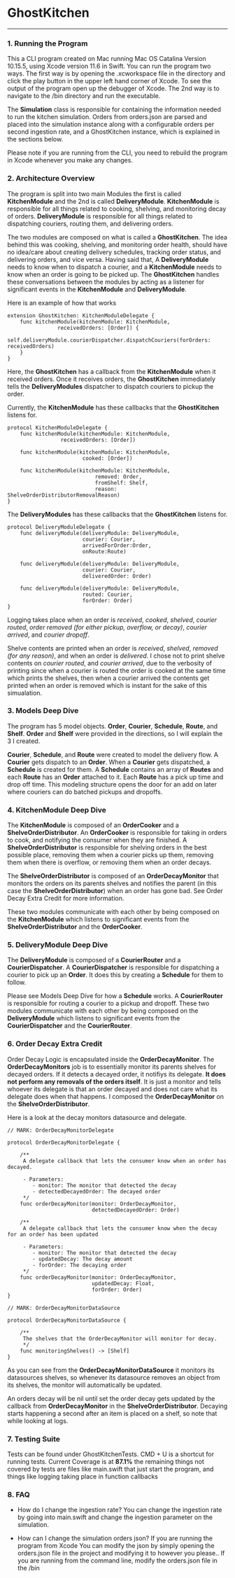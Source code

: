 # GhostKitchen

---

### 1. Running the Program

This a CLI program created on Mac running Mac OS Catalina Version 10.15.5, using Xcode version 11.6 in Swift. You can run the program two ways. The first way is  by opening the .xcworkspace file in the directory and click the play button in the upper left hand corner of Xcode. To see the output of the program open up the debugger of Xcode. The 2nd way is to navigate to the /bin directory and run the executable.

The **Simulation** class is responsible for containing the information needed to run the kitchen simulation. Orders from orders.json are parsed and placed into the simulation instance along with a configurable orders per second ingestion rate, and a GhostKitchen instance, which is explained in the sections below.

Please note if you are running from the CLI, you need to rebuild the program in Xcode whenever you make any changes.

### 2. Architecture Overview

The program is split into two main Modules the first is called **KitchenModule** and the 2nd is called  **DeliveryModule**. **KitchenModule** is responsible for all things related to cooking, shelving, and monitoring decay  of orders. **DeliveryModule** is responsible for all things related to dispatching couriers, routing them, and delivering orders. 

The two modules are composed on what is called a **GhostKitchen**. The idea behind this was cooking, shelving, and monitoring order health, should have no idea/care about creating delivery schedules, tracking order status, and delivering orders, and vice versa. Having said that, A **DeliveryModule** needs to know when to dispatch a courier, and a  **KitchenModule** needs to know when an order is going to be picked up. The **GhostKitchen** handles these conversations between the modules by acting as a listener for significant events in the **KitchenModule** and **DeliveryModule**.

Here is an example of how that works

```
extension GhostKitchen: KitchenModuleDelegate {
	func kitchenModule(kitchenModule: KitchenModule,
				receivedOrders: [Order]) {
		self.deliveryModule.courierDispatcher.dispatchCouriers(forOrders: receivedOrders)
	}
}

```

Here, the **GhostKitchen** has a callback from the **KitchenModule** when it received orders. Once it receives orders, the **GhostKitchen** immediately tells the **DeliveryModules** dispatcher to dispatch couriers to pickup the order.

Currently, the **KitchenModule** has these callbacks that the **GhostKitchen** listens for.

```
protocol KitchenModuleDelegate {
	func kitchenModule(kitchenModule: KitchenModule,
				 receivedOrders: [Order])
	
	func kitchenModule(kitchenModule: KitchenModule,
						cooked: [Order])
	
  	func kitchenModule(kitchenModule: KitchenModule,
							removed: Order,
							fromShelf: Shelf,
							reason: ShelveOrderDistributorRemovalReason)
}
```

The **DeliveryModules** has these callbacks that the **GhostKitchen** listens for.

```
protocol DeliveryModuleDelegate {
	func deliveryModule(deliveryModule: DeliveryModule,
						courier: Courier,
						arrivedForOrder:Order,
						onRoute:Route)

	func deliveryModule(deliveryModule: DeliveryModule,
						courier: Courier,
						deliveredOrder: Order)
	
	func deliveryModule(deliveryModule: DeliveryModule,
						routed: Courier,
						forOrder: Order)
}
```

Logging takes place when an order is _received_, _cooked_, _shelved_, _courier routed_, _order removed (for either pickup, overflow, or decay)_, _courier arrived_, and _courier dropoff_.

Shelve contents are printed when an order is _received_, _shelved_, _removed (for any reason)_, and when an order is _delivered_. I chose not to print shelve contents on _courier routed_, and _courier arrived_, due to the verbosity of printing since when a courier is routed the order is cooked at the same time which prints the shelves, then when a courier arrived the contents get printed when an order is removed which is instant for the sake of this simualation.

### 3. Models Deep Dive

The program has 5 model objects. **Order**, **Courier**, **Schedule**, **Route**, and **Shelf**. **Order** and **Shelf** were provided in the directions, so I will explain the 3 I created.

**Courier**, **Schedule**, and **Route** were created to model the delivery flow. A **Courier** gets dispatch to an **Order**. When a **Courier** gets dispatched, a **Schedule** is created for them. A **Schedule** contains an array of **Routes** and each **Route** has an **Order** attached to it. Each **Route** has a pick up time and drop off time. This modeling structure opens the door for an add on later where couriers can do batched pickups and dropoffs.

### 4. KitchenModule Deep Dive

The **KitchenModule** is composed of an **OrderCooker** and a **ShelveOrderDistributor**. An **OrderCooker** is responsible for taking in orders to cook, and notifying the consumer when they are finished. A **ShelveOrderDistributor** is responsible for shelving orders in the best possible place, removing them when a courier picks up them, removing them when there is overflow, or removing them when an order decays. 

The **ShelveOrderDistributor** is composed of an **OrderDecayMonitor** that monitors the orders on its parents shelves and notifies the parent (in this case the **ShelveOrderDistributor**) when an order has gone bad. See Order Decay Extra Credit for more information.

These two modules communicate with each other by being composed on the **KitchenModule** which listens to significant events from the **ShelveOrderDistributor** and the **OrderCooker**.

### 5. DeliveryModule Deep Dive

The **DeliveryModule** is composed of a **CourierRouter** and a **CourierDispatcher**. A **CourierDispatcher** is responsible for dispatching a courier to pick up an **Order**. It does this by creating a **Schedule** for them to follow. 

Please see Models Deep Dive for how a **Schedule** works. A **CourierRouter** is responsible for routing a courier to a pickup and dropoff. These two modules communicate with each other by being composed on the **DeliveryModule** which listens to significant events from the **CourierDispatcher** and the **CourierRouter**.

### 6. Order Decay Extra Credit

Order Decay Logic is encapsulated inside the **OrderDecayMonitor**. The **OrderDecayMonitors** job is to essentially monitor its parents shelves for decayed orders. If it detects a decayed order, it notifiys its delegate. **It does not perform any removals of the orders itself**. It is just a monitor and tells whoever its delegate is that an order decayed and does not care what its delegate does when that happens. I composed the **OrderDecayMonitor** on the **ShelveOrderDistributor**.

Here is a look at the decay monitors datasource and delegate.

```
// MARK: OrderDecayMonitorDelegate

protocol OrderDecayMonitorDelegate {
	
    /**
     A delegate callback that lets the consumer know when an order has decayed.

     - Parameters:
        - monitor: The monitor that detected the decay
        - detectedDecayedOrder: The decayed order
     */
	func orderDecayMonitor(monitor: OrderDecayMonitor,
						   detectedDecayedOrder: Order)
	
    /**
     A delegate callback that lets the consumer know when the decay for an order has been updated

     - Parameters:
        - monitor: The monitor that detected the decay
		- updatedDecay: The decay amount
        - forOrder: The decaying order
     */
	func orderDecayMonitor(monitor: OrderDecayMonitor,
						   updatedDecay: Float,
						   forOrder: Order)
}

// MARK: OrderDecayMonitorDataSource

protocol OrderDecayMonitorDataSource {
	
    /**
     The shelves that the OrderDecayMonitor will monitor for decay.
     */
	func monitoringShelves() -> [Shelf]
}
```
As you can see from the **OrderDecayMonitorDataSource** it monitors its datasources shelves, so whenever its datasource removes an object from its shelves, the monitor will automatically be updated.

An orders decay will be nil until set the order decay gets updated by the callback from **OrderDecayMonitor** in the **ShelveOrderDistributor**. Decaying starts happening a second after an item is placed on a shelf, so note that while looking at logs.

### 7. Testing Suite

Tests can be found under GhostKitchenTests. CMD + U is a shortcut for running tests. Current Coverage is at **87.1%** the remaining things not covered by tests are files like main.swift that just start the program, and things like logging taking place in function callbacks

### 8. FAQ

- How do I change the ingestion rate?
      You can change the ingestion rate by going into main.swift and change the ingestion parameter on the simulation.
      
- How can I change the simulation orders json?
	If you are running the program from Xcode You can modify the json by simply opening the orders.json file in the project and modifying it to however you please.. If you are running from the command line, modify the orders.json file in the /bin
      
